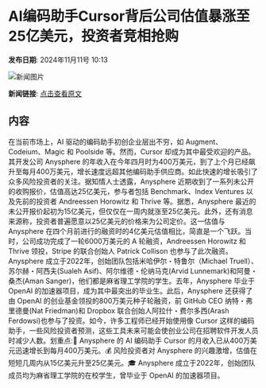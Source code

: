 # AI编码助手Cursor背后公司估值暴涨至25亿美元，投资者竞相抢购

**发布日期**: 2024年11月11号 10:13

![新闻图片](https://upload.chinaz.com/2024/1111/6386691681016363646195624.png)

**新闻链接**: [点击查看原文](https://www.aibase.com/zh/news/13128)

## 内容

在当前市场上，AI 驱动的编码助手初创企业层出不穷，如 Augment、Codeium、Magic 和 Poolside 等。然而，Cursor 却成为其中最受欢迎的产品。其开发公司 Anysphere 的年收入在今年四月时为400万美元，到了上个月已经飙升至每月400万美元，增长速度远超其他编码助手供应商。如此快速的增长吸引了众多风险投资者的关注。据知情人士透露，Anysphere 近期收到了一系列未公开的收购报价，估值高达25亿美元，参与者包括 Benchmark、Index Ventures 以及先前的投资者 Andreessen Horowitz 和 Thrive 等。据悉，Anysphere 最近的未公开报价起初为15亿美元，但仅仅在一周内就涨至25亿美元。此外，还有消息来源称，投资者普遍愿意以25亿美元的价格来为公司定价。这一估值与 Anysphere 在四个月前进行的融资时的4亿美元估值相比，简直是一个飞跃。当时，公司成功完成了一轮6000万美元的 A 轮融资，Andreessen Horowitz 和 Thrive 领投，Stripe 的联合创始人 Patrick Collison 也参与了此次融资。Anysphere 成立于2022年，创始团队包括米哈伊尔・特鲁尔（Michael Truell）、苏尔赫・阿西夫(Sualeh Asif)、阿尔维德・伦纳马克(Arvid Lunnemark)和阿曼・桑杰(Aman Sanger)，他们都是麻省理工学院的学生。去年，Anysphere 毕业于 OpenAI 的加速器项目，成为其中最突出的毕业生。此后，Anysphere 还获得了由 OpenAI 的创业基金领投的800万美元种子轮融资，前 GitHub CEO 纳特・弗里德曼(Nat Friedman)和 Dropbox 联合创始人阿拉什・费尔多西(Arash Ferdowsi)也参与了投资。如今，许多工程师已经开始使用像 Cursor 这样的编码助手，一些风险投资者预测，这些工具未来可能会使创业公司在招聘软件开发人员时减少人数。划重点:🌟 Anysphere 的 AI 编码助手 Cursor 的月收入已从400万美元迅速增长到每月400万美元。💰 风险投资者对 Anysphere 的兴趣激增，估值在短短几周内从15亿美元升至25亿美元。🎓 Anysphere 成立于2022年，创始团队成员均为麻省理工学院的在校学生，曾毕业于 OpenAI 的加速器项目。
